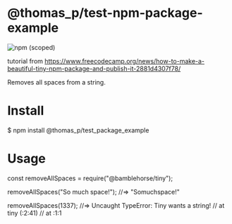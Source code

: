 # @thomas_p/test-npm-package-example

![npm (scoped)](https://img.shields.io/npm/v/@thomas_p/test_package_example)

tutorial from https://www.freecodecamp.org/news/how-to-make-a-beautiful-tiny-npm-package-and-publish-it-2881d4307f78/

Removes all spaces from a string.

# Install
$ npm install @thomas_p/test_package_example

# Usage
const removeAllSpaces = require("@bamblehorse/tiny");

removeAllSpaces("So much space!");
//=> "Somuchspace!"

removeAllSpaces(1337);
//=> Uncaught TypeError: Tiny wants a string!
//    at tiny (<anonymous>:2:41)
//    at <anonymous>:1:1